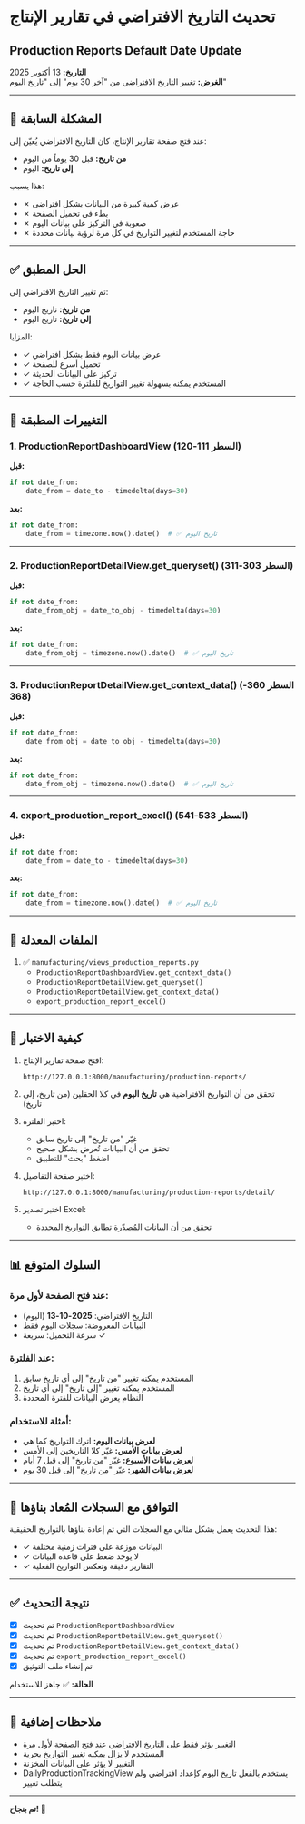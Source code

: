 # تحديث التاريخ الافتراضي في تقارير الإنتاج
## Production Reports Default Date Update

**التاريخ:** 13 أكتوبر 2025  
**الغرض:** تغيير التاريخ الافتراضي من "آخر 30 يوم" إلى "تاريخ اليوم"

---

## 🎯 المشكلة السابقة

عند فتح صفحة تقارير الإنتاج، كان التاريخ الافتراضي يُعيّن إلى:
- **من تاريخ:** قبل 30 يوماً من اليوم
- **إلى تاريخ:** اليوم

هذا يسبب:
- ✗ عرض كمية كبيرة من البيانات بشكل افتراضي
- ✗ بطء في تحميل الصفحة
- ✗ صعوبة في التركيز على بيانات اليوم
- ✗ حاجة المستخدم لتغيير التواريخ في كل مرة لرؤية بيانات محددة

---

## ✅ الحل المطبق

تم تغيير التاريخ الافتراضي إلى:
- **من تاريخ:** تاريخ اليوم
- **إلى تاريخ:** تاريخ اليوم

المزايا:
- ✓ عرض بيانات اليوم فقط بشكل افتراضي
- ✓ تحميل أسرع للصفحة
- ✓ تركيز على البيانات الحديثة
- ✓ المستخدم يمكنه بسهولة تغيير التواريخ للفلترة حسب الحاجة

---

## 🔧 التغييرات المطبقة

### 1. **ProductionReportDashboardView** (السطر 111-120)

**قبل:**
```python
if not date_from:
    date_from = date_to - timedelta(days=30)
```

**بعد:**
```python
if not date_from:
    date_from = timezone.now().date()  # ✅ تاريخ اليوم
```

---

### 2. **ProductionReportDetailView.get_queryset()** (السطر 303-311)

**قبل:**
```python
if not date_from:
    date_from_obj = date_to_obj - timedelta(days=30)
```

**بعد:**
```python
if not date_from:
    date_from_obj = timezone.now().date()  # ✅ تاريخ اليوم
```

---

### 3. **ProductionReportDetailView.get_context_data()** (السطر 360-368)

**قبل:**
```python
if not date_from:
    date_from_obj = date_to_obj - timedelta(days=30)
```

**بعد:**
```python
if not date_from:
    date_from_obj = timezone.now().date()  # ✅ تاريخ اليوم
```

---

### 4. **export_production_report_excel()** (السطر 533-541)

**قبل:**
```python
if not date_from:
    date_from = date_to - timedelta(days=30)
```

**بعد:**
```python
if not date_from:
    date_from = timezone.now().date()  # ✅ تاريخ اليوم
```

---

## 📁 الملفات المعدلة

1. ✅ `manufacturing/views_production_reports.py`
   - `ProductionReportDashboardView.get_context_data()`
   - `ProductionReportDetailView.get_queryset()`
   - `ProductionReportDetailView.get_context_data()`
   - `export_production_report_excel()`

---

## 🧪 كيفية الاختبار

1. افتح صفحة تقارير الإنتاج:
   ```
   http://127.0.0.1:8000/manufacturing/production-reports/
   ```

2. تحقق من أن التواريخ الافتراضية هي **تاريخ اليوم** في كلا الحقلين (من تاريخ، إلى تاريخ)

3. اختبر الفلترة:
   - غيّر "من تاريخ" إلى تاريخ سابق
   - تحقق من أن البيانات تُعرض بشكل صحيح
   - اضغط "بحث" للتطبيق

4. اختبر صفحة التفاصيل:
   ```
   http://127.0.0.1:8000/manufacturing/production-reports/detail/
   ```

5. اختبر تصدير Excel:
   - تحقق من أن البيانات المُصدّرة تطابق التواريخ المحددة

---

## 📊 السلوك المتوقع

### عند فتح الصفحة لأول مرة:
- التاريخ الافتراضي: **2025-10-13** (اليوم)
- البيانات المعروضة: سجلات اليوم فقط
- سرعة التحميل: سريعة ✓

### عند الفلترة:
1. المستخدم يمكنه تغيير "من تاريخ" إلى أي تاريخ سابق
2. المستخدم يمكنه تغيير "إلى تاريخ" إلى أي تاريخ
3. النظام يعرض البيانات للفترة المحددة

### أمثلة للاستخدام:
- **لعرض بيانات اليوم:** اترك التواريخ كما هي
- **لعرض بيانات الأمس:** غيّر كلا التاريخين إلى الأمس
- **لعرض بيانات الأسبوع:** غيّر "من تاريخ" إلى قبل 7 أيام
- **لعرض بيانات الشهر:** غيّر "من تاريخ" إلى قبل 30 يوم

---

## 🔄 التوافق مع السجلات المُعاد بناؤها

هذا التحديث يعمل بشكل مثالي مع السجلات التي تم إعادة بناؤها بالتواريخ الحقيقية:
- ✓ البيانات موزعة على فترات زمنية مختلفة
- ✓ لا يوجد ضغط على قاعدة البيانات
- ✓ التقارير دقيقة وتعكس التواريخ الفعلية

---

## ✅ نتيجة التحديث

- [x] تم تحديث `ProductionReportDashboardView`
- [x] تم تحديث `ProductionReportDetailView.get_queryset()`
- [x] تم تحديث `ProductionReportDetailView.get_context_data()`
- [x] تم تحديث `export_production_report_excel()`
- [x] تم إنشاء ملف التوثيق

**الحالة:** ✅ جاهز للاستخدام

---

## 📝 ملاحظات إضافية

- التغيير يؤثر فقط على التاريخ الافتراضي عند فتح الصفحة لأول مرة
- المستخدم لا يزال يمكنه تغيير التواريخ بحرية
- التغيير لا يؤثر على البيانات المخزنة
- DailyProductionTrackingView يستخدم بالفعل تاريخ اليوم كإعداد افتراضي ولم يتطلب تغيير

---

**تم بنجاح! 🎉**
